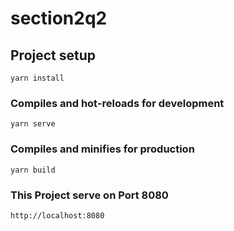 # section2q2

## Project setup

```
yarn install
```

### Compiles and hot-reloads for development

```
yarn serve
```

### Compiles and minifies for production

```
yarn build
```

### This Project serve on Port 8080

```
http://localhost:8080
```

